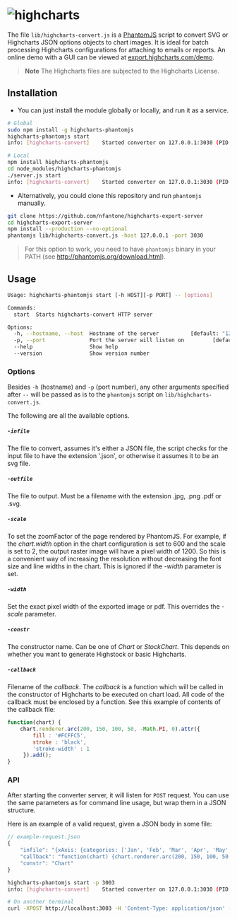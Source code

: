 # ![highcharts](https://www.dropbox.com/s/3se8pnb23b4csay/highcharts.png?raw=1)
The file `lib/highcharts-convert.js` is a [PhantomJS](http://phantomjs.org/) script to convert SVG or Highcharts JSON options objects to chart images. It is ideal for batch processing Highcharts configurations for attaching to emails or reports. An online demo with a GUI can be viewed at [export.highcharts.com/demo](http://export.highcharts.com/demo).

> **Note**  The Highcharts files are subjected to the Highcharts License.

## Installation

- You can just install the module globally or locally, and run it as a service.

```sh
# Global
sudo npm install -g highcharts-phantomjs
highcharts-phantomjs start
info: [highcharts-convert]    Started converter on 127.0.0.1:3030 (PID: 9351)

# Local
npm install highcharts-phantomjs
cd node_modules/highcharts-phantomjs
./server.js start
info: [highcharts-convert]    Started converter on 127.0.0.1:3030 (PID: 8342)
```

- Alternatively, you could clone this repository and run `phantomjs` manually.

```sh
git clone https://github.com/nfantone/highcharts-export-server
cd highcharts-export-server
npm install --production --no-optional
phantomjs lib/highcharts-convert.js -host 127.0.0.1 -port 3030
```

> For this option to work, you need to have `phantomjs` binary in your PATH (see http://phantomjs.org/download.html).

## Usage

```sh
Usage: highcharts-phantomjs start [-h HOST][-p PORT] -- [options]

Commands:
  start  Starts highcharts-convert HTTP server

Options:
  -h, --hostname, --host  Hostname of the server          [default: "127.0.0.1"]
  -p, --port              Port the server will listen on         [default: 3030]
  --help                  Show help                                    [boolean]
  --version               Show version number                          [boolean]
```


### Options

Besides `-h` (hostname) and `-p` (port number), any other arguments specified after `--` will be passed as is to the `phantomjs` script on `lib/highcharts-convert.js`.

The following are all the available options.

##### `-infile`
The file to convert, assumes it's either a JSON file, the script checks for the input file to have the extension '.json', or otherwise it assumes it to be an svg file.

##### `-outfile`
The file to output. Must be a filename with the extension .jpg, .png .pdf or .svg.

##### `-scale`
To set the zoomFactor of the page rendered by PhantomJS. For example, if the _chart.width_ option in the chart configuration is set to 600 and the scale is set to 2, the output raster image will have a pixel width of 1200. So this is a convenient way of increasing the resolution without decreasing the font size and line widths in the chart. This is ignored if the _-width_ parameter is set.

##### `-width`
Set the exact pixel width of the exported image or pdf. This overrides the _-scale_ parameter.

##### `-constr`
The constructor name. Can be one of _Chart_ or _StockChart_. This depends on whether you want to generate Highstock or basic Highcharts.

##### `-callback`
Filename of the _callback_. The _callback_ is a function which will be called in the constructor of Highcharts to be executed on chart load. All code of the callback must be enclosed by a function. See this example of contents of the callback file:

```javascript
function(chart) {
    chart.renderer.arc(200, 150, 100, 50, -Math.PI, 0).attr({
        fill : '#FCFFC5',
        stroke : 'black',
        'stroke-width' : 1
     }).add();
}
```

### API
After starting the converter server, it will listen for `POST` request. You can use the same parameters as for command line usage, but wrap them in a JSON structure.

Here is an example of a valid request, given a JSON body in some file:

```javascript
// example-request.json
{
    "infile": "{xAxis: {categories: ['Jan', 'Feb', 'Mar', 'Apr', 'May', 'Jun', 'Jul', 'Aug', 'Sep', 'Oct', 'Nov', 'Dec']},series: [{data: [29.9, 71.5, 106.4, 129.2, 144.0, 176.0, 135.6, 148.5, 216.4, 194.1, 95.6, 54.4]}]};",
    "callback": "function(chart) {chart.renderer.arc(200, 150, 100, 50, -Math.PI, 0).attr({fill : '#FCFFC5',stroke : 'black','stroke-width' : 1}).add();}",
    "constr": "Chart"
}
```

```sh
highcharts-phantomjs start -p 3003
info: [highcharts-convert]    Started converter on 127.0.0.1:3030 (PID: 1350)

# On another terminal
curl -XPOST http://localhost:3003 -H 'Content-Type: application/json' -d @example-request.json
```
